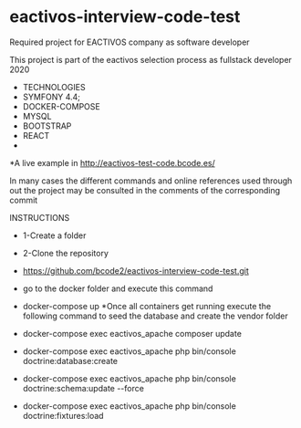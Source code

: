 # eactivos-interview-code-test
Required project for EACTIVOS company as software developer

This project is part of the eactivos selection process as fullstack developer 2020 
* TECHNOLOGIES
 * SYMFONY 4.4;
 * DOCKER-COMPOSE
 * MYSQL 
 * BOOTSTRAP
 * REACT
 *
 *A live example in http://eactivos-test-code.bcode.es/

In many cases the different commands and online references used through out the project may be consulted in the comments of the corresponding commit

INSTRUCTIONS
* 1-Create a folder
* 2-Clone the repository 
* https://github.com/bcode2/eactivos-interview-code-test.git
* go to the docker folder and execute this command
*  docker-compose up 
*Once all containers get running execute the following command to seed the database and create the vendor folder

* docker-compose exec eactivos_apache composer update
* docker-compose exec eactivos_apache php bin/console doctrine:database:create
* docker-compose exec eactivos_apache php bin/console doctrine:schema:update --force
* docker-compose exec eactivos_apache php bin/console doctrine:fixtures:load





